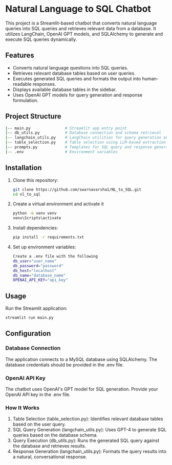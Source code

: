 # Natural Language to SQL Chatbot

This project is a Streamlit-based chatbot that converts natural language queries into SQL queries and retrieves relevant data from a database. It utilizes LangChain, OpenAI GPT models, and SQLAlchemy to generate and execute SQL queries dynamically.

## Features
- Converts natural language questions into SQL queries.
- Retrieves relevant database tables based on user queries.
- Executes generated SQL queries and formats the output into human-readable responses.
- Displays available database tables in the sidebar.
- Uses OpenAI GPT models for query generation and response formulation.

## Project Structure

```bash
|-- main.py               # Streamlit app entry point
|-- db_utils.py           # Database connection and schema retrieval
|-- langchain_utils.py    # LangChain utilities for query generation and execution
|-- table_selection.py    # Table selection using LLM-based extraction
|-- prompts.py            # Templates for SQL query and response generation
|-- .env                  # Environment variables
```

## Installation

1. Clone this repository:
   ```bash
   git clone https://github.com/swarnavarsha1/NL_to_SQL.git
   cd nl_to_sql

2. Create a virtual environment and activate it
    ```bash
    python -m venv venv
    venv\Scripts\activate 

3. Install dependencies:
    ```bash
    pip install -r requirements.txt

4. Set up environment variables:<br>
    ```bash
    Create a .env file with the following
    db_user="user_name"
    db_password="password"
    db_host="localhost"
    db_name="database_name"
    OPENAI_API_KEY="api_key"

## Usage
Run the Streamlit application:  
```bash
streamlit run main.py
```

## Configuration
### Database Connection

The application connects to a MySQL database using SQLAlchemy.
The database credentials should be provided in the .env file.

### OpenAI API Key

The chatbot uses OpenAI's GPT model for SQL generation.
Provide your OpenAI API key in the .env file.

### How It Works

1. Table Selection (table_selection.py): Identifies relevant database tables based on the user query.
2. SQL Query Generation (langchain_utils.py): Uses GPT-4 to generate SQL queries based on the database schema.
3. Query Execution (db_utils.py): Runs the generated SQL query against the database and retrieves results.
4. Response Generation (langchain_utils.py): Formats the query results into a natural, conversational response.